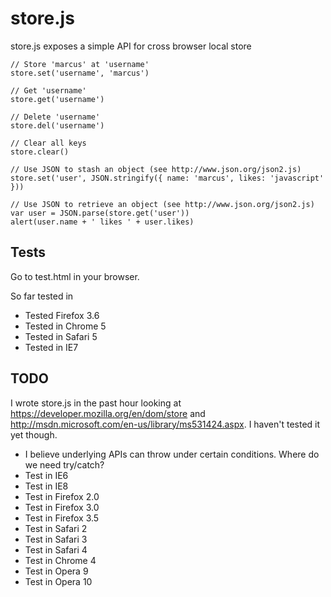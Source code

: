 store.js
========

store.js exposes a simple API for cross browser local store

	// Store 'marcus' at 'username'
	store.set('username', 'marcus')
	
	// Get 'username'
	store.get('username')
	
	// Delete 'username'
	store.del('username')
	
	// Clear all keys
	store.clear()
	
	// Use JSON to stash an object (see http://www.json.org/json2.js)
	store.set('user', JSON.stringify({ name: 'marcus', likes: 'javascript' }))
	
	// Use JSON to retrieve an object (see http://www.json.org/json2.js)
	var user = JSON.parse(store.get('user'))
	alert(user.name + ' likes ' + user.likes)

Tests
-----
Go to test.html in your browser.

So far tested in

 - Tested Firefox 3.6
 - Tested in Chrome 5
 - Tested in Safari 5
 - Tested in IE7

TODO
----
I wrote store.js in the past hour looking at https://developer.mozilla.org/en/dom/store and http://msdn.microsoft.com/en-us/library/ms531424.aspx. I haven't tested it yet though.

 - I believe underlying APIs can throw under certain conditions. Where do we need try/catch?
 - Test in IE6
 - Test in IE8
 - Test in Firefox 2.0
 - Test in Firefox 3.0
 - Test in Firefox 3.5
 - Test in Safari 2
 - Test in Safari 3
 - Test in Safari 4
 - Test in Chrome 4
 - Test in Opera 9
 - Test in Opera 10
